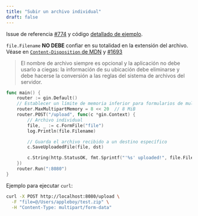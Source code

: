 ```yaml
---
title: "Subir un archivo individual"
draft: false
---
```


Issue de referencia [#774](https://github.com/gin-gonic/gin/issues/774) y código [detallado de ejemplo](https://github.com/gin-gonic/examples/tree/master/upload-file/single).

`file.Filename` **NO DEBE** confiar en su totalidad en la extensión del archivo. Véase en [`Content-Disposition` de MDN](https://developer.mozilla.org/en-US/docs/Web/HTTP/Headers/Content-Disposition#Directives) y [#1693](https://github.com/gin-gonic/gin/issues/1693)

> El nombre de archivo siempre es opcional y la aplicación no debe usarlo a ciegas: la información de su ubicación debe eliminarse y debe hacerse la conversión a las reglas del sistema de archivos del servidor.

```go
func main() {
	router := gin.Default()
	// Establecer un límite de memoria inferior para formularios de multipart (el valor predeterminado es 32 MiB)
	router.MaxMultipartMemory = 8 << 20  // 8 MiB
	router.POST("/upload", func(c *gin.Context) {
		// Archivo individual
		file, _ := c.FormFile("file")
		log.Println(file.Filename)

		// Guarda el archivo recibido a un destino específico
		c.SaveUploadedFile(file, dst)

		c.String(http.StatusOK, fmt.Sprintf("'%s' uploaded!", file.Filename))
	})
	router.Run(":8080")
}
```

Ejemplo para ejecutar `curl`:

```sh
curl -X POST http://localhost:8080/upload \
  -F "file=@/Users/appleboy/test.zip" \
  -H "Content-Type: multipart/form-data"
```
